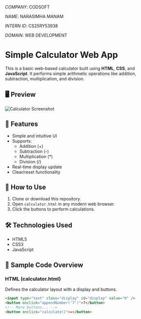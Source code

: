 *COMPANY*: CODSOFT

*NAME*: NARASIMHA MANAM

*INTERN ID*: CS25RY53938

*DOMAIN*: WEB DEVELOPMENT

# Simple Calculator Web App

This is a basic web-based calculator built using **HTML**, **CSS**, and **JavaScript**. It performs simple arithmetic operations like addition, subtraction, multiplication, and division.

## 🖥️ Preview

![Calculator Screenshot](screenshot.png) <!-- You can replace this with an actual image of your calculator UI -->


## 🚀 Features

- Simple and intuitive UI
- Supports:
  - Addition (+)
  - Subtraction (-)
  - Multiplication (*)
  - Division (/)
- Real-time display update
- Clear/reset functionality

## 🔧 How to Use

1. Clone or download this repository.
2. Open `calculator.html` in any modern web browser.
3. Click the buttons to perform calculations.

## 🛠️ Technologies Used

- HTML5
- CSS3
- JavaScript

## 📄 Sample Code Overview

### HTML (calculator.html)
Defines the calculator layout with a display and buttons.

```html
<input type="text" class="display" id="display" value="0" />
<button onclick="appendNumber('7')">7</button>
<!-- More buttons... -->
<button onclick="calculate()">=</button>



